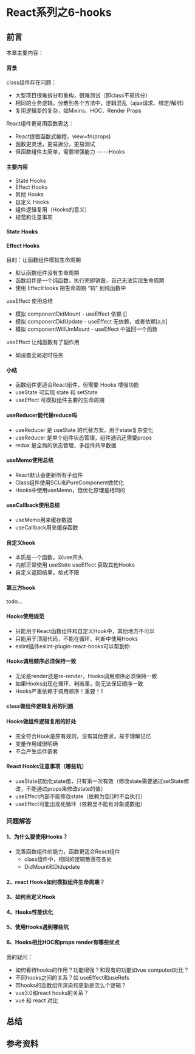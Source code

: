 # React系列之6-hooks

## 前言

本章主要内容：

#### 背景
class组件存在问题：
- 大型项目很难拆分和重构，很难测试（即class不易拆分）
- 相同的业务逻辑，分散到各个方法中，逻辑混乱（ajax请求、绑定/解绑）
- 复用逻辑变的复杂，如Mixins、HOC、Render Props

React组件更易用函数表达：
- React提倡函数式编程，view=fn(props)
- 函数更灵活，更易拆分，更易测试
- 但函数组件太简单，需要增强能力 — —Hooks

#### 主要内容
- State Hooks
- Effect Hooks
- 其他 Hooks
- 自定义 Hooks
- 组件逻辑复用（Hooks的意义）
- 规范和注意事项

#### State Hooks

#### Effect Hooks
目的：让函数组件模拟生命周期
- 默认函数组件没有生命周期
- 函数组件是一个纯函数，执行完即销毁，自己无法实现生命周期
- 使用 EffectHooks 把生命周期 “钩” 到纯函数中

useEffect 使用总结
- 模拟 componentDidMount - useEffect 依赖 [] 
- 模拟 componentDidUpdate - useEffect 无依赖，或者依赖[a,b]
- 模拟 componentWillUmMount - useEffect 中返回一个函数

useEffect 让纯函数有了副作用
- 如设置全局定时任务

#### 小结
- 函数组件更适合React组件，但需要 Hooks 增强功能
- useState 可实现 state 和 setState
- useEffect 可模拟组件主要的生命周期

#### useReducer能代替reduce吗
- useReducer 是 useState 的代替方案，用于state复杂变化
- useReducer 是单个组件状态管理，组件通讯还需要props
- redux 是全局的状态管理，多组件共享数据

#### useMemo使用总结
- React默认会更新所有子组件
- Class组件使用SCU和PureComponent做优化
- Hooks中使用useMemo，但优化原理是相同的

#### useCallback使用总结
- useMemo用来缓存数据
- useCallback用来缓存函数

#### 自定义hook
- 本质是一个函数，以use开头
- 内部正常使用 useState useEffect 获取其他Hooks
- 自定义返回结果，格式不限

#### 第三方hook
todo...

#### Hooks使用规范
- 只能用于React函数组件和自定义Hook中，其他地方不可以
- 只能用于顶层代码，不能在循环、判断中使用Hooks
- eslint插件eslint-plugin-react-hooks可以帮到你

#### Hooks调用顺序必须保持一致
- 无论是render还是re-render，Hooks调用顺序必须保持一致
- 如果Hooks出现在循环、判断里，则无法保证顺序一致
- Hooks严重依赖于调用顺序！重要！1

#### class做组件逻辑复用的问题

#### Hooks做组件逻辑复用的好处
- 完全符合Hook是原有规则，没有其他要求，易于理解记忆
- 变量作用域很明确
- 不会产生组件嵌套

#### React Hooks注意事项（哪些坑）
- useState初始化state值，只有第一次有效（修改state需要通过setState修改，不能通过props来修改state的值）
- useEffect内部不能修改state（依赖为空[]时不会执行）
- useEffect可能出现死循环（依赖里不能有对象或数组）


### 问题解答
#### 1、为什么要使用Hooks？
- 完善函数组件的能力，函数更适合React组件
    - class组件中，相同的逻辑散落在各处
    - DidMount和Didupdate

#### 2、react Hooks如何模拟组件生命周期？

#### 3、如何自定义Hook

#### 4、Hooks性能优化

#### 5、使用Hooks遇到哪些坑

#### 6、Hooks相比HOC和props render有哪些优点


我的疑问：
- 如何看待hooks的作用？功能增强？和现有的功能如vue computed对比？
- 不同hooks之间的关系？如 useEffect和useRefs
- 带hooks的函数组件渲染和更新是怎么个逻辑？
- vue3.0和react hooks的关系？
- vue 和 react 对比


## 总结

## 参考资料